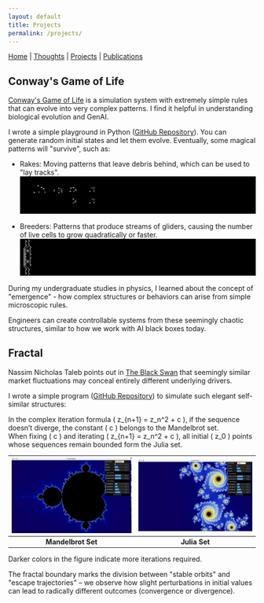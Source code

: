 ```yaml
---
layout: default
title: Projects
permalink: /projects/
---
```


[Home](/) | [Thoughts](/thoughts/) | [Projects](/projects/) | [Publications](/publications/)

## Conway's Game of Life

[Conway's Game of Life](https://en.wikipedia.org/wiki/Conway%27s_Game_of_Life) is a simulation system with extremely simple rules that can evolve into very complex patterns. I find it helpful in understanding biological evolution and GenAI.

I wrote a simple playground in Python ([GitHub Repository](https://github.com/KeriYuu/Conway-s-Game-of-Life)). You can generate random initial states and let them evolve. Eventually, some magical patterns will "survive", such as:

- Rakes: Moving patterns that leave debris behind, which can be used to "lay tracks".
![Rakes](./images/rake.gif)

- Breeders: Patterns that produce streams of gliders, causing the number of live cells to grow quadratically or faster.
![Breeders](./images/breeder.gif)


During my undergraduate studies in physics, I learned about the concept of "emergence" - how complex structures or behaviors can arise from simple microscopic rules. 

Engineers can create controllable systems from these seemingly chaotic structures, similar to how we work with AI black boxes today.


## Fractal

Nassim Nicholas Taleb points out in [The Black Swan](https://en.wikipedia.org/wiki/The_Black_Swan:_The_Impact_of_the_Highly_Improbable) that seemingly similar market fluctuations may conceal entirely different underlying drivers. 

I wrote a simple program ([GitHub Repository](https://github.com/KeriYuu/fractal-game)) to simulate such elegant self-similar structures:  

In the complex iteration formula \( z_{n+1} = z_n^2 + c \), if the sequence doesn’t diverge, the constant \( c \) belongs to the Mandelbrot set.  
When fixing \( c \) and iterating \( z_{n+1} = z_n^2 + c \), all initial \( z_0 \) points whose sequences remain bounded form the Julia set.  

| <img src="./images/mandelbrot.png" width="300"/> | <img src="./images/julia.png" width="300"/> |
| :--------------------------------------------: | :----------------------------------------: |
|           **Mandelbrot Set**                   |              **Julia Set**                 |

Darker colors in the figure indicate more iterations required.  

The fractal boundary marks the division between "stable orbits" and "escape trajectories" – we observe how slight perturbations in initial values can lead to radically different outcomes (convergence or divergence).